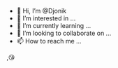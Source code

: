 - 👋 Hi, I’m @Djonik
- 👀 I’m interested in ...
- 🌱 I’m currently learning ...
- 💞️ I’m looking to collaborate on ...
- 📫 How to reach me ...

<!---
Djonik/Djonik is a ✨ special ✨ repository because its `README.md` (this file) appears on your GitHub profile.
You can click the Preview link to take a look at your changes.
--->
,😘
